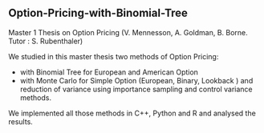 ## Option-Pricing-with-Binomial-Tree

Master 1 Thesis on Option Pricing (V. Mennesson, A. Goldman, B. Borne. Tutor : S. Rubenthaler)

We studied in this master thesis two methods of Option Pricing:
- with Binomial Tree for European and American Option
- with Monte Carlo for Simple Option (European, Binary, Lookback ) and reduction of variance using importance sampling and control variance methods.

We implemented all those methods in C++, Python and R and analysed the results.
